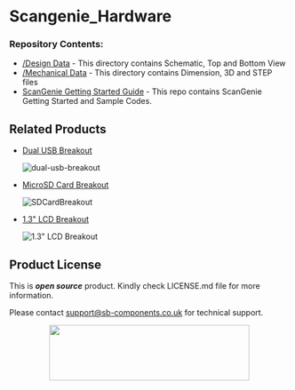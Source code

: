 # Scangenie_Hardware


### Repository Contents:
  - [/Design Data]() - This directory contains Schematic, Top and Bottom View
  - [/Mechanical Data]() - This directory contains Dimension, 3D and STEP files
  - [ScanGenie Getting Started Guide](https://github.com/sbcshop/Makerpad_Pro_Software) - This repo contains ScanGenie Getting Started and Sample Codes.

## Related Products
  * [Dual USB Breakout](https://shop.sb-components.co.uk/products/dual-usb-breakout?_pos=2&_sid=47418e842&_ss=r) 
   
     ![dual-usb-breakout](https://cdn.shopify.com/s/files/1/1217/2104/products/DualUSBBreakout3.png?v=1676034428&width=300)   

  * [MicroSD Card Breakout](https://shop.sb-components.co.uk/products/sd-card-breakout?_pos=1&_sid=be5068526&_ss=r) 
   
     ![SDCardBreakout](https://cdn.shopify.com/s/files/1/1217/2104/products/SDCardBreakout.png?v=1643699904&width=300) 

  * [1.3" LCD Breakout](https://shop.sb-components.co.uk/products/1-3-lcd-breakout?_pos=2&_sid=23eee937e&_ss=r) 
   
     ![1.3" LCD Breakout](https://cdn.shopify.com/s/files/1/1217/2104/products/01_1_a486ba53-c02b-4491-b110-a9b64736ad39.png?v=1677241189&width=300) 

 
## Product License

This is ***open source*** product. Kindly check LICENSE.md file for more information.

Please contact support@sb-components.co.uk for technical support.
<p align="center">
  <img width="360" height="100" src="https://cdn.shopify.com/s/files/1/1217/2104/files/Logo_sb_component_3.png?v=1666086771&width=300">
</p>

